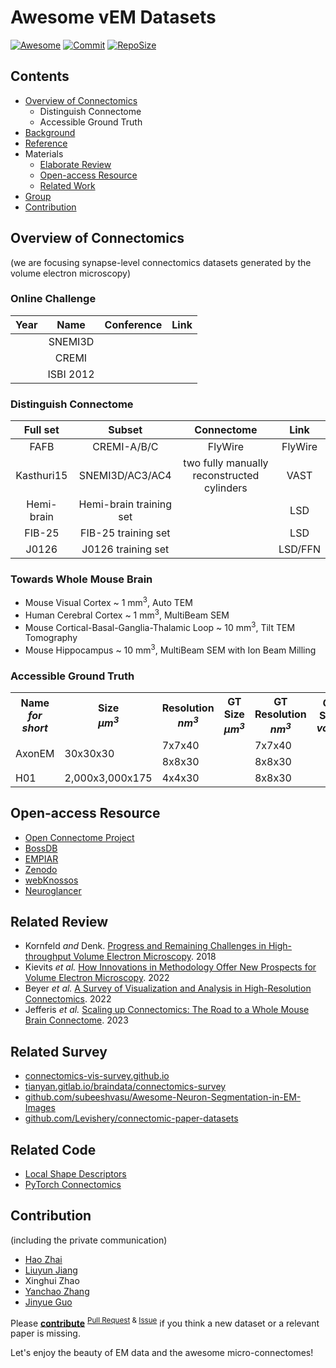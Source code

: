 # Awesome vEM Datasets

[![Awesome](https://awesome.re/badge.svg)](https://github.com/topics/awesome)
[![Commit](https://img.shields.io/github/last-commit/JackieZhai/awesome-em-datasets)](https://github.com/JackieZhai/awesome-em-datasets/commits)
[![RepoSize](https://img.shields.io/github/repo-size/JackieZhai/awesome-em-datasets)](https://github.com/JackieZhai/awesome-em-datasets/archive/refs/heads/master.zip)


## Contents

* [Overview of Connectomics](https://github.com/JackieZhai/awesome-em-datasets#overview)
    * Distinguish Connectome
    * Accessible Ground Truth
* [Background](https://github.com/JackieZhai/awesome-em-datasets/blob/master/BACKGROUND.md)
* [Reference](https://github.com/JackieZhai/awesome-em-datasets/blob/master/REFERENCE.md)
* Materials
    * [Elaborate Review](https://github.com/JackieZhai/awesome-em-datasets#elaborate-review)
    * [Open-access Resource](https://github.com/JackieZhai/awesome-em-datasets#open-access-resource)
    * [Related Work](https://github.com/JackieZhai/awesome-em-datasets#related-work)
* [Group](https://github.com/JackieZhai/awesome-em-datasets#group)
* [Contribution](https://github.com/JackieZhai/awesome-em-datasets#contribution)


## Overview of Connectomics

(we are focusing synapse-level connectomics datasets generated by the volume electron microscopy)

### Online Challenge

| **Year** | **Name**  | **Conference** | **Link** |
|:--------:|:---------:|:--------------:|:--------:|
|          | SNEMI3D   |                |          |
|          | CREMI     |                |          |
|          | ISBI 2012 |                |          |


### Distinguish Connectome

| **Full set** | **Subset**              | **Connectome**                             | **Link** |
|:------------:|:-----------------------:|:------------------------------------------:|:--------:|
| FAFB         | CREMI-A/B/C             | FlyWire                                    | FlyWire  |
| Kasthuri15   | SNEMI3D/AC3/AC4         | two fully manually reconstructed cylinders | VAST     |
| Hemi-brain   | Hemi-brain training set |                                            | LSD      |
| FIB-25       | FIB-25 training set     |                                            | LSD      |
| J0126        | J0126 training set      |                                            | LSD/FFN  |


### Towards Whole Mouse Brain

* Mouse Visual Cortex ~ 1 mm<sup>3</sup>, Auto TEM
* Human Cerebral Cortex ~ 1 mm<sup>3</sup>, MultiBeam SEM
* Mouse Cortical-Basal-Ganglia-Thalamic Loop ~ 10 mm<sup>3</sup>, Tilt TEM Tomography
* Mouse Hippocampus ~ 10 mm<sup>3</sup>, MultiBeam SEM with Ion Beam Milling


### Accessible Ground Truth

<table>
    <tr>
        <th>Name<br><i>for short</i></th>
        <th>Size<br><i>μm<sup>3</sup></i></th>
        <th>Resolution<br><i>nm<sup>3</sup></i></th>
        <th>GT Size<br><i>μm<sup>3</sup></i></th>
        <th>GT Resolution<br><i>nm<sup>3</sup></i></th>
        <th>GT Size<br><i>voxel</i></th>
        <th>Link</th>
        <th>&nbsp;&nbsp;&nbsp;&nbsp;&nbsp;&nbsp;&nbsp;&nbsp;&nbsp;&nbsp;&nbsp;&nbsp;&nbsp;&nbsp;&nbsp;&nbsp;&nbsp;&nbsp;Note&nbsp;&nbsp;&nbsp;&nbsp;&nbsp;&nbsp;&nbsp;&nbsp;&nbsp;&nbsp;&nbsp;&nbsp;&nbsp;&nbsp;&nbsp;&nbsp;&nbsp;&nbsp;</th>
    </tr>
    <tr>
        <td rowspan="2">AxonEM</td>
        <td rowspan="2">30x30x30</td>
        <td>7x7x40</td>
        <td rowspan="2"></td>
        <td>7x7x40</td>
        <td rowspan="2"></td>
        <td rowspan="2"><a href="https://axonem.grand-challenge.org/">grand-challenge</a></td>
        <td rowspan="2">subsets of MICrONS and H01</td>
    </tr>
    <tr>
        <td>8x8x30</td>
        <td>8x8x30</td>
    </tr>
    <tr>
        <td>H01</td>
        <td>2,000x3,000x175</td>
        <td>4x4x30</td>
        <td></td>
        <td>8x8x30</td>
        <td></td>
        <td><a href="https://h01-release.storage.googleapis.com/landing.html">google</a></td>
        <td></td>
    </tr>
</table>


## Open-access Resource

* [Open Connectome Project](https://neurodata.io/project/ocp/)
* [BossDB](https://bossdb.org/projects)
* [EMPIAR](https://www.ebi.ac.uk/empiar/)
* [Zenodo](https://zenodo.org/)
* [webKnossos](https://webknossos.org/publications)
* [Neuroglancer](https://github.com/google/neuroglancer)


## Related Review

* Kornfeld <i>and</i> Denk. [Progress and Remaining Challenges in High-throughput Volume Electron Microscopy](https://doi.org/10.1016/j.conb.2018.04.030). 2018
* Kievits <i>et al.</i> [How Innovations in Methodology Offer New Prospects for Volume Electron Microscopy](https://doi.org/10.1111/jmi.13134). 2022
* Beyer <i>et al.</i> [A Survey of Visualization and Analysis in High-Resolution Connectomics](https://doi.org/10.1111/cgf.14574). 2022
* Jefferis <i>et al.</i> [Scaling up Connectomics: The Road to a Whole Mouse Brain Connectome](https://wellcome.org/reports/scaling-connectomics). 2023


## Related Survey

* [connectomics-vis-survey.github.io](https://connectomics-vis-survey.github.io/)
* [tianyan.gitlab.io/braindata/connectomics-survey](https://tianyan.gitlab.io/braindata/connectomics-survey/)
* [github.com/subeeshvasu/Awesome-Neuron-Segmentation-in-EM-Images](https://github.com/subeeshvasu/Awesome-Neuron-Segmentation-in-EM-Images)
* [github.com/Levishery/connectomic-paper-datasets](https://github.com/Levishery/connectomic-paper-datasets)


## Related Code

* [Local Shape Descriptors](https://github.com/funkelab/lsd)
* [PyTorch Connectomics](https://connectomics.readthedocs.io/en/latest/tutorials/neuron.html)


## Contribution

(including the private communication)
* [Hao Zhai](https://github.com/JackieZhai)
* [Liuyun Jiang](https://github.com/WillieBigHead)
* Xinghui Zhao
* [Yanchao Zhang](https://github.com/Cristand)
* [Jinyue Guo](https://github.com/fenglingbai)

Please [**contribute**](https://github.com/JackieZhai/awesome-em-datasets/blob/master/CONTRIBUTING.md) <sup>[Pull Request](https://github.com/JackieZhai/awesome-em-datasets/pulls) & [Issue](https://github.com/JackieZhai/awesome-em-datasets/issues)</sup> if you think a new dataset or a relevant paper is missing.

Let's enjoy the beauty of EM data and the awesome micro-connectomes!
